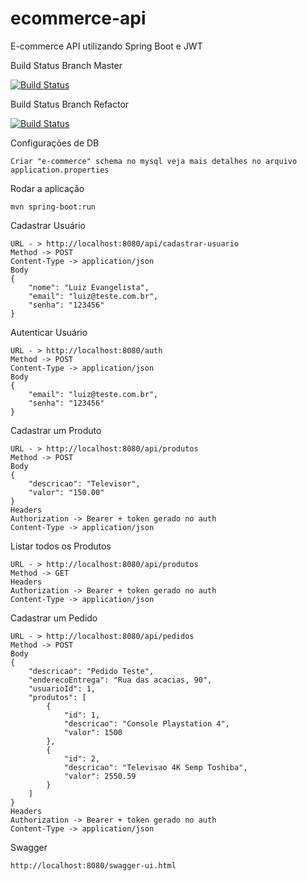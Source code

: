 # ecommerce-api
E-commerce API utilizando Spring Boot e JWT

Build Status Branch Master

[![Build Status](https://travis-ci.org/luizimcpi/ecommerce-api.svg?branch=master)](https://travis-ci.org/luizimcpi/ecommerce-api)

Build Status Branch Refactor

[![Build Status](https://travis-ci.org/luizimcpi/ecommerce-api.svg?branch=refactor)](https://travis-ci.org/luizimcpi/ecommerce-api)


Configurações de DB
```
Criar "e-commerce" schema no mysql veja mais detalhes no arquivo application.properties 
```

Rodar a aplicação
```
mvn spring-boot:run
```

Cadastrar Usuário
```
URL - > http://localhost:8080/api/cadastrar-usuario
Method -> POST
Content-Type -> application/json
Body
{
	"nome": "Luiz Evangelista",
	"email": "luiz@teste.com.br",
	"senha": "123456"
}
```

Autenticar Usuário
```
URL - > http://localhost:8080/auth
Method -> POST
Content-Type -> application/json
Body
{
	"email": "luiz@teste.com.br",
	"senha": "123456"
}
```

Cadastrar um Produto
```
URL - > http://localhost:8080/api/produtos
Method -> POST
Body
{
	"descricao": "Televisor",
	"valor": "150.00"
}
Headers
Authorization -> Bearer + token gerado no auth
Content-Type -> application/json
```
Listar todos os Produtos
```
URL - > http://localhost:8080/api/produtos
Method -> GET
Headers
Authorization -> Bearer + token gerado no auth
Content-Type -> application/json
```

Cadastrar um Pedido
```
URL - > http://localhost:8080/api/pedidos
Method -> POST
Body
{
	"descricao": "Pedido Teste",
	"enderecoEntrega": "Rua das acacias, 90",
	"usuarioId": 1,
	"produtos": [
		{
			"id": 1,
        	"descricao": "Console Playstation 4",
        	"valor": 1500
		},
		{
			"id": 2,
        	"descricao": "Televisao 4K Semp Toshiba",
        	"valor": 2550.59
		}
	]
}
Headers
Authorization -> Bearer + token gerado no auth
Content-Type -> application/json
```
Swagger
```
http://localhost:8080/swagger-ui.html
```